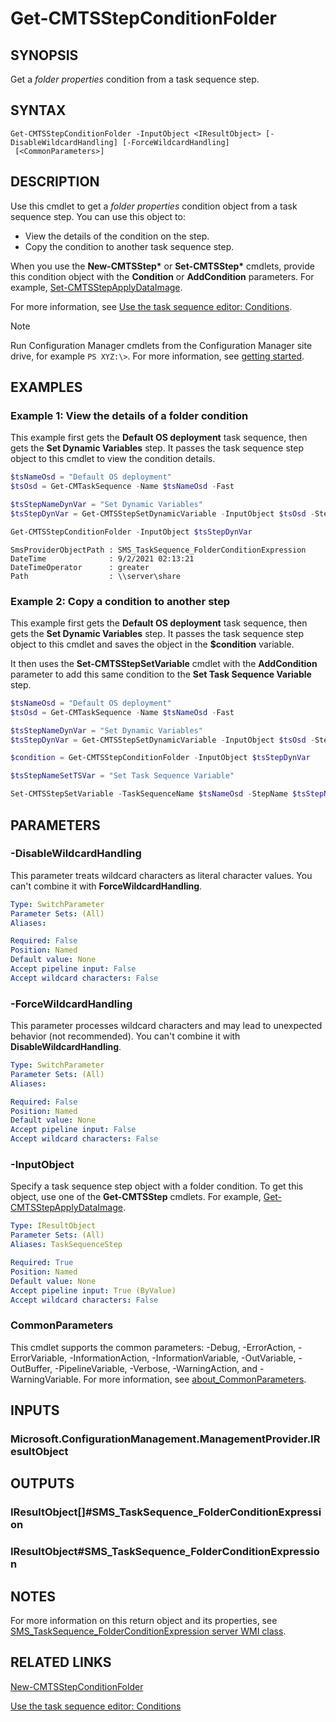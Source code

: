 ﻿---
external help file: AdminUI.PS.dll-Help.xml
Module Name: ConfigurationManager
ms.date: 09/01/2021
online version:
schema: 2.0.0
---

# Get-CMTSStepConditionFolder

## SYNOPSIS

Get a _folder properties_ condition from a task sequence step.

## SYNTAX

```
Get-CMTSStepConditionFolder -InputObject <IResultObject> [-DisableWildcardHandling] [-ForceWildcardHandling]
 [<CommonParameters>]
```

## DESCRIPTION

Use this cmdlet to get a _folder properties_ condition object from a task sequence step. You can use this object to:

- View the details of the condition on the step.
- Copy the condition to another task sequence step.

When you use the **New-CMTSStep\*** or **Set-CMTSStep\*** cmdlets, provide this condition object with the **Condition** or **AddCondition** parameters. For example, [Set-CMTSStepApplyDataImage](Set-CMTSStepApplyDataImage.md).

For more information, see [Use the task sequence editor: Conditions](/mem/configmgr/osd/understand/task-sequence-editor#bkmk_conditions).

> [!NOTE]
> Run Configuration Manager cmdlets from the Configuration Manager site drive, for example `PS XYZ:\>`. For more information, see [getting started](/powershell/sccm/overview).

## EXAMPLES

### Example 1: View the details of a folder condition

This example first gets the **Default OS deployment** task sequence, then gets the **Set Dynamic Variables** step. It passes the task sequence step object to this cmdlet to view the condition details.

```powershell
$tsNameOsd = "Default OS deployment"
$tsOsd = Get-CMTaskSequence -Name $tsNameOsd -Fast

$tsStepNameDynVar = "Set Dynamic Variables"
$tsStepDynVar = Get-CMTSStepSetDynamicVariable -InputObject $tsOsd -StepName $tsStepNameDynVar

Get-CMTSStepConditionFolder -InputObject $tsStepDynVar
```

```output
SmsProviderObjectPath : SMS_TaskSequence_FolderConditionExpression
DateTime              : 9/2/2021 02:13:21
DateTimeOperator      : greater
Path                  : \\server\share
```

### Example 2: Copy a condition to another step

This example first gets the **Default OS deployment** task sequence, then gets the **Set Dynamic Variables** step. It passes the task sequence step object to this cmdlet and saves the object in the **$condition** variable.

It then uses the **Set-CMTSStepSetVariable** cmdlet with the **AddCondition** parameter to add this same condition to the **Set Task Sequence Variable** step.

```powershell
$tsNameOsd = "Default OS deployment"
$tsOsd = Get-CMTaskSequence -Name $tsNameOsd -Fast

$tsStepNameDynVar = "Set Dynamic Variables"
$tsStepDynVar = Get-CMTSStepSetDynamicVariable -InputObject $tsOsd -StepName $tsStepNameDynVar

$condition = Get-CMTSStepConditionFolder -InputObject $tsStepDynVar

$tsStepNameSetTSVar = "Set Task Sequence Variable"

Set-CMTSStepSetVariable -TaskSequenceName $tsNameOsd -StepName $tsStepNameSetTSVar -AddCondition $condition
```

## PARAMETERS

### -DisableWildcardHandling

This parameter treats wildcard characters as literal character values. You can't combine it with **ForceWildcardHandling**.

```yaml
Type: SwitchParameter
Parameter Sets: (All)
Aliases:

Required: False
Position: Named
Default value: None
Accept pipeline input: False
Accept wildcard characters: False
```

### -ForceWildcardHandling

This parameter processes wildcard characters and may lead to unexpected behavior (not recommended). You can't combine it with **DisableWildcardHandling**.

```yaml
Type: SwitchParameter
Parameter Sets: (All)
Aliases:

Required: False
Position: Named
Default value: None
Accept pipeline input: False
Accept wildcard characters: False
```

### -InputObject

Specify a task sequence step object with a folder condition. To get this object, use one of the **Get-CMTSStep** cmdlets. For example, [Get-CMTSStepApplyDataImage](Get-CMTSStepApplyDataImage.md).

```yaml
Type: IResultObject
Parameter Sets: (All)
Aliases: TaskSequenceStep

Required: True
Position: Named
Default value: None
Accept pipeline input: True (ByValue)
Accept wildcard characters: False
```

### CommonParameters
This cmdlet supports the common parameters: -Debug, -ErrorAction, -ErrorVariable, -InformationAction, -InformationVariable, -OutVariable, -OutBuffer, -PipelineVariable, -Verbose, -WarningAction, and -WarningVariable. For more information, see [about_CommonParameters](http://go.microsoft.com/fwlink/?LinkID=113216).

## INPUTS

### Microsoft.ConfigurationManagement.ManagementProvider.IResultObject

## OUTPUTS

### IResultObject[]#SMS_TaskSequence_FolderConditionExpression

### IResultObject#SMS_TaskSequence_FolderConditionExpression

## NOTES

For more information on this return object and its properties, see [SMS_TaskSequence_FolderConditionExpression server WMI class](/mem/configmgr/develop/reference/osd/sms_tasksequence_folderconditionexpression-server-wmi-class).

## RELATED LINKS

[New-CMTSStepConditionFolder](New-CMTSStepConditionFolder.md)

[Use the task sequence editor: Conditions](/mem/configmgr/osd/understand/task-sequence-editor#bkmk_conditions)
